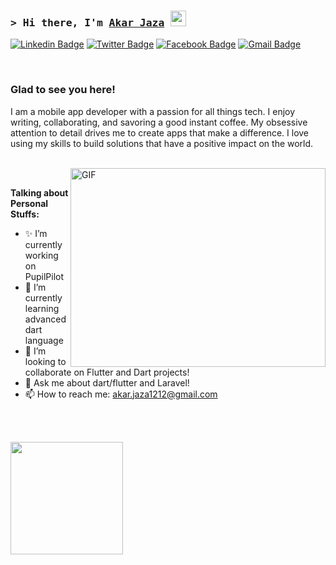 ### <samp>&gt; Hi there, I'm <a href="https://gkassym.netlify.app" target="_blank">Akar Jaza</a> <img src="https://media.giphy.com/media/hvRJCLFzcasrR4ia7z/giphy.gif" width="25"> </samp>



[![Linkedin Badge](https://img.shields.io/badge/LinkedIn-0077B5?style=for-the-badge&logo=linkedin&logoColor=white)](https://www.linkedin.com/in/akar-ii0i/)
[![Twitter Badge](https://img.shields.io/badge/Twitter-1DA1F2?style=for-the-badge&logo=twitter&logoColor=white)](https://x.com/akar_II0I)
[![Facebook Badge](https://img.shields.io/badge/Facebook-000000?style=for-the-badge&logo=facebook&logoColor=white)](https://www.facebook.com/akar.jaza011)
[![Gmail Badge](https://img.shields.io/badge/Gmail-D14836?style=for-the-badge&logo=gmail&logoColor=white)](https://mail.google.com/mail/u/0/?fs=1&tf=cm&su=Inbox+(962)+-+akar.jaza1212@gmail.com+-+Gmail&body=https://mail.google.com/mail/u/0/%23inbox)

</br>

### Glad to see you here! &nbsp; 

I am a mobile app developer with a passion for all things tech. I enjoy writing, collaborating, and savoring a good instant coffee. My obsessive attention to detail drives me to create apps that make a difference. I love using my skills to build solutions that have a positive impact on the world.

</br>

<img align="right" alt="GIF" src="https://github.com/Gapur/Gapur/blob/main/assets/coding.gif?raw=true" width="408" height="318" />
  

</br>

**Talking about Personal Stuffs:**

- ✨ I’m currently working on PupilPilot
- 📖 I’m currently learning advanced dart language
- 👯 I’m looking to collaborate on Flutter and Dart projects! 
- 💬 Ask me about dart/flutter and Laravel!
- 📫 How to reach me: akar.jaza1212@gmail.com

</br>
</br>

<p>
  <img height="180em" src="https://github-readme-stats.vercel.app/api/top-langs/?username=akar-jaza&exclude_repo=KNN-Image-Classification&show_icons=true&hide_border=true&layout=compact&langs_count=8"/>
</p>





